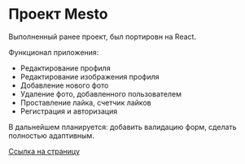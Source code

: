 <h1>Проект Mesto</h1> 
<p>Выполненный ранее проект, был портировн на React.</p>
<p>Функционал приложения:</p>
<ul>
    <li>Редактирование профиля</li>
    <li>Редактирование изображения профиля</li>
    <li>Добавление нового фото</li>
    <li>Удаление фото, добавленного пользователем</li>
    <li>Проставление лайка, счетчик лайков</li>
    <li>Регистрация и авторизация</li>
</ul>
<p>В дальнейшем планируется: добавить валидацию форм, сделать полностью адаптивным.</p>
<a href="https://sergeistepantsov.github.io/react-mesto-auth" target="_blank">Ссылка на страницу</a>
